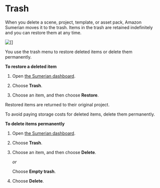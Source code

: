 # Trash<a name="dashboard-trash"></a>

When you delete a scene, project, template, or asset pack, Amazon Sumerian moves it to the trash\. Items in the trash are retained indefinitely and you can restore them at any time\.

![\[\]](http://docs.aws.amazon.com/sumerian/latest/userguide/images/dashboard-trash.png)

You use the trash menu to restore deleted items or delete them permanently\.

**To restore a deleted item**

1. Open [the Sumerian dashboard](https://console.aws.amazon.com/sumerian/home)\.

1. Choose **Trash**\.

1. Choose an item, and then choose **Restore**\.

Restored items are returned to their original project\.

To avoid paying storage costs for deleted items, delete them permanently\.

**To delete items permanently**

1. Open [the Sumerian dashboard](https://console.aws.amazon.com/sumerian/home)\.

1. Choose **Trash**\.

1. Choose an item, and then choose **Delete**\.

   *or*

   Choose **Empty trash**\.

1. Choose **Delete**\.